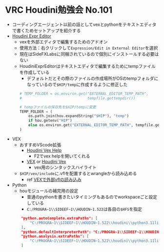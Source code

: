 # VRC Houdini勉強会 No.101 
- コーディングエージェント以前の話としてvexとpythonをテキストエディタで書くためセットアップを紹介する
- [Houdini Expr Editor](https://cgtoolbox.com/houdini-expression-editor/)
    - vexを外部エディタで編集するためのアドオン
    - 使用方法：右クリックして`Expression/Edit in External Editor`を選択 
    - 現在はSideFXLabsに同梱されているので個別にインストールする必要はない
    - HoudiniExprEditorはテキストエディタで編集するためにtempファイルを作成している
        - デフォルトだとその際のファイルの作成場所がOSのtempフォルダになっているので`$HIP/temp`に作成するように修正した 
        ```python:ParmWatcher.py
        # TEMP_FOLDER = os.environ.get("EXTERNAL_EDITOR_TEMP_PATH",
        #                              tempfile.gettempdir())

        # tempファイルの保存先を$HIP/tempに変更
        TEMP_FOLDER = (
            os.path.join(hou.expandString("$HIP"), "temp")
            if hou.getenv("HIP")
            else os.environ.get("EXTERNAL_EDITOR_TEMP_PATH", tempfile.gettempdir())
        )
        ```
- VEX
    - おすすめVScode拡張
        - [Houdini Vex Help](https://marketplace.visualstudio.com/items?itemName=cgtoolbox-guillaume-jobst.houdinivexhelp)
            - F2でvex helpを開いてくれる
        - [VEX](https://marketplace.visualstudio.com/items?itemName=melmass.vex) or [Houdini Vex](https://marketplace.visualstudio.com/items?itemName=supernova-explosion.houdini-vex)
            - vex用のシンタックスハイライト
    - `$HIP/vex/include`に.vflを配置するとwrangleから読み込める
        - ref [VEXで外部vflの読み込み](https://qiita.com/gupon/items/9f93c678cde0a6fcd479)
- Python
    - houモジュールの補完用の設定
        - 普通のpythonを書きたいタイミングもあるのでworkspaceごと設定している
        - `C:/PROGRA~1\\SIDEEF~1\\HOUDIN~1.522`は各自の`$HFS`を指定
    ```json:settings.json
        "python.autoComplete.extraPaths": [
            "C:/PROGRA~1\\SIDEEF~1\\HOUDIN~1.522\\houdini\\python3.11libs"
        ],
        "python.defaultInterpreterPath": "C:/PROGRA~1\\SIDEEF~1\\HOUDIN~1.522\\python311\\python.exe",
        "python.analysis.extraPaths": [
            "C:/PROGRA~1\\SIDEEF~1\\HOUDIN~1.522\\houdini\\python3.11libs"
        ]
    ```